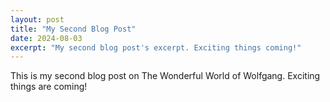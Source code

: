 ```yaml
---
layout: post
title: "My Second Blog Post"
date: 2024-08-03
excerpt: "My second blog post's excerpt. Exciting things coming!"
---
```


This is my second blog post on The Wonderful World of Wolfgang. Exciting things are coming!
